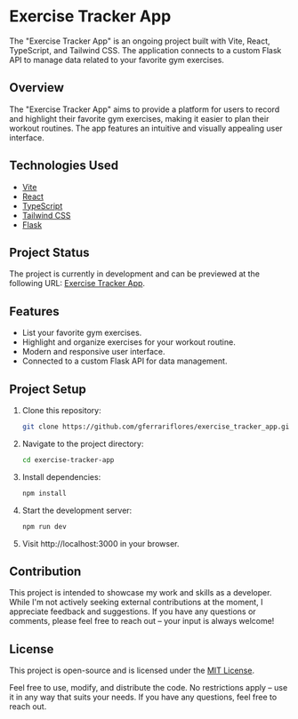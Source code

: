 # Exercise Tracker App

The "Exercise Tracker App" is an ongoing project built with Vite, React, TypeScript, and Tailwind CSS. The application connects to a custom Flask API to manage data related to your favorite gym exercises.

## Overview

The "Exercise Tracker App" aims to provide a platform for users to record and highlight their favorite gym exercises, making it easier to plan their workout routines. The app features an intuitive and visually appealing user interface.

## Technologies Used

- [Vite](https://vitejs.dev/)
- [React](https://reactjs.org/)
- [TypeScript](https://www.typescriptlang.org/)
- [Tailwind CSS](https://tailwindcss.com/)
- [Flask](https://flask.palletsprojects.com/)

## Project Status

The project is currently in development and can be previewed at the following URL: [Exercise Tracker App](https://giovanniferrari.cl/react_app/dist).

## Features

- List your favorite gym exercises.
- Highlight and organize exercises for your workout routine.
- Modern and responsive user interface.
- Connected to a custom Flask API for data management.

## Project Setup

1. Clone this repository:

   ```bash
   git clone https://github.com/gferrariflores/exercise_tracker_app.git

2. Navigate to the project directory:

   ```bash
   cd exercise-tracker-app

3. Install dependencies:
  
   ```bash
   npm install

4. Start the development server:
  
   ```bash
   npm run dev

5. Visit http://localhost:3000 in your browser.

## Contribution

This project is intended to showcase my work and skills as a developer. While I'm not actively seeking external contributions at the moment, I appreciate feedback and suggestions. If you have any questions or comments, please feel free to reach out – your input is always welcome!

## License

This project is open-source and is licensed under the [MIT License](LICENSE).

Feel free to use, modify, and distribute the code. No restrictions apply – use it in any way that suits your needs. If you have any questions, feel free to reach out.
